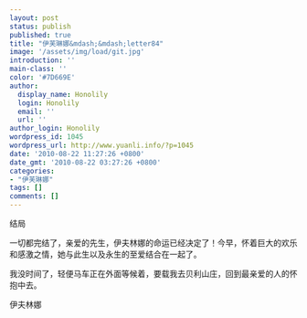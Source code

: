 ```yaml
---
layout: post
status: publish
published: true
title: "伊芙琳娜&mdash;&mdash;letter84"
image: '/assets/img/load/git.jpg'
introduction: ''
main-class: ''
color: '#7D669E'
author:
  display_name: Honolily
  login: Honolily
  email: ''
  url: ''
author_login: Honolily
wordpress_id: 1045
wordpress_url: http://www.yuanli.info/?p=1045
date: '2010-08-22 11:27:26 +0800'
date_gmt: '2010-08-22 03:27:26 +0800'
categories:
- "伊芙琳娜"
tags: []
comments: []
---
```

<p>结局</p>
<p>一切都完结了，亲爱的先生，伊夫林娜的命运已经决定了！今早，怀着巨大的欢乐和感激之情，她与此生以及永生的至爱结合在一起了。</p>
<p>我没时间了，轻便马车正在外面等候着，要载我去贝利山庄，回到最亲爱的人的怀抱中去。</p>
<p>伊夫林娜</p>
